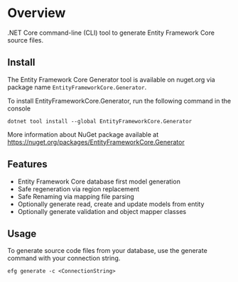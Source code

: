 # Overview

.NET Core command-line (CLI) tool to generate Entity Framework Core source files.

## Install

The Entity Framework Core Generator tool is available on nuget.org via package name `EntityFrameworkCore.Generator`.

To install EntityFrameworkCore.Generator, run the following command in the console

    dotnet tool install --global EntityFrameworkCore.Generator

More information about NuGet package available at
<https://nuget.org/packages/EntityFrameworkCore.Generator>

## Features

- Entity Framework Core database first model generation
- Safe regeneration via region replacement
- Safe Renaming via mapping file parsing
- Optionally generate read, create and update models from entity
- Optionally generate validation and object mapper classes

## Usage

To generate source code files from your database, use the generate command with your connection string.

    efg generate -c <ConnectionString>
